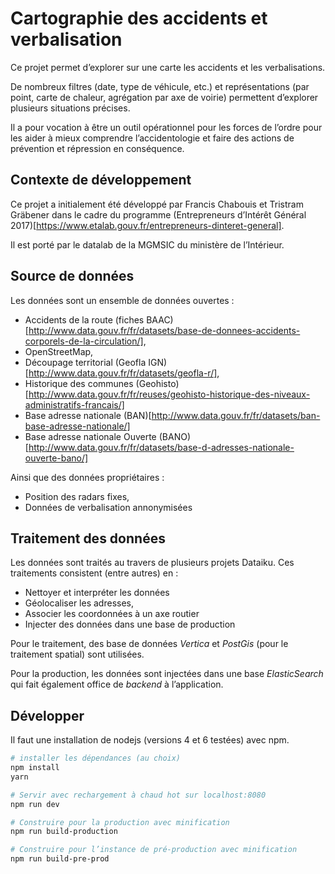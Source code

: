 # Cartographie des accidents et verbalisation

Ce projet permet d’explorer sur une carte les accidents et les verbalisations.

De nombreux filtres (date, type de véhicule, etc.) et représentations (par point, carte de chaleur,
agrégation par axe de voirie) permettent d’explorer plusieurs situations précises.

Il a pour vocation à être un outil opérationnel pour les forces de l’ordre pour les aider à
mieux comprendre l’accidentologie et faire des actions de prévention et répression en conséquence.

## Contexte de développement

Ce projet a initialement été développé par Francis Chabouis et Tristram Gräbener dans le cadre
du programme (Entrepreneurs d’Intérêt Général 2017)[https://www.etalab.gouv.fr/entrepreneurs-dinteret-general].

Il est porté par le datalab de la MGMSIC du ministère de l’Intérieur.

## Source de données

Les données sont un ensemble de données ouvertes :

* Accidents de la route (fiches BAAC)[http://www.data.gouv.fr/fr/datasets/base-de-donnees-accidents-corporels-de-la-circulation/],
* OpenStreetMap,
* Découpage territorial (Geofla IGN)[http://www.data.gouv.fr/fr/datasets/geofla-r/],
* Historique des communes (Geohisto)[http://www.data.gouv.fr/fr/reuses/geohisto-historique-des-niveaux-administratifs-francais/]
* Base adresse nationale (BAN)[http://www.data.gouv.fr/fr/datasets/ban-base-adresse-nationale/]
* Base adresse nationale Ouverte (BANO)[http://www.data.gouv.fr/fr/datasets/base-d-adresses-nationale-ouverte-bano/]

Ainsi que des données propriétaires :
* Position des radars fixes,
* Données de verbalisation annonymisées

## Traitement des données

Les données sont traités au travers de plusieurs projets Dataiku. Ces traitements consistent (entre autres) en :

* Nettoyer et interpréter les données
* Géolocaliser les adresses,
* Associer les coordonnées à un axe routier
* Injecter des données dans une base de production

Pour le traitement, des base de données _Vertica_ et _PostGis_ (pour le traitement spatial) sont utilisées.

Pour la production, les données sont injectées dans une base _ElasticSearch_ qui fait également office de
_backend_ à l’application.

## Développer

Il faut une installation de nodejs (versions 4 et 6 testées) avec npm.

``` bash
# installer les dépendances (au choix)
npm install
yarn

# Servir avec rechargement à chaud hot sur localhost:8080
npm run dev

# Construire pour la production avec minification
npm run build-production

# Construire pour l’instance de pré-production avec minification
npm run build-pre-prod
